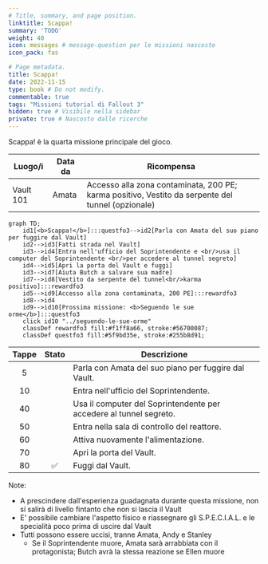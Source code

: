 ```yaml
---
# Title, summary, and page position.
linktitle: Scappa!
summary: 'TODO'
weight: 40
icon: messages # message-question per le missioni nascoste
icon_pack: fas

# Page metadata.
title: Scappa!
date: 2022-11-15
type: book # Do not modify.
commentable: true
tags: "Missioni tutorial di Fallout 3"
hidden: true # Visibile nella sidebar
private: true # Nascosto dalle ricerche
---
```


Scappa! è la quarta missione principale del gioco.

| Luogo/i | Data da | Ricompensa | 
| ------- | ------- | ---------- | 
| Vault 101       |  Amata       | Accesso alla zona contaminata, 200 PE; karma positivo, Vestito da serpente del tunnel (opzionale)            | 

```mermaid
graph TD;
    id1[<b>Scappa!</b>]:::questfo3-->id2[Parla con Amata del suo piano per fuggire dal Vault]
    id2-->id3[Fatti strada nel Vault]
    id3-->id4[Entra nell'ufficio del Soprintendente e <br/>usa il computer del Soprintendente <br/>per accedere al tunnel segreto]
    id4-->id5[Apri la porta del Vault e fuggi]
    id3-->id7[Aiuta Butch a salvare sua madre]  
    id7-->id8[Vestito da serpente del tunnel<br/>karma positivo]:::rewardfo3
    id5-->id9[Accesso alla zona contaminata, 200 PE]:::rewardfo3
    id8-->id4
    id9-->id10[Prossima missione: <b>Seguendo le sue orme</b>]:::questfo3
    click id10 "../seguendo-le-sue-orme"
    classDef rewardfo3 fill:#f1ff8a66, stroke:#56700087;
    classDef questfo3 fill:#5f9bd35e, stroke:#255b8d91;
```

| Tappe |       Stato        | Descrizione                                                        |
| :---: | :----------------: | ------------------------------------------------------------------ |
|   5   |                    | Parla con Amata del suo piano per fuggire dal Vault.               |
|  10   |                    | Entra nell'ufficio del Soprintendente.                             |
|  40   |                    | Usa il computer del Soprintendente per accedere al tunnel segreto. |
|  50   |                    | Entra nella sala di controllo del reattore.                        |
|  60   |                    | Attiva nuovamente l'alimentazione.                                 |
|  70   |                    | Apri la porta del Vault.                                           |
|  80   | :white_check_mark: | Fuggi dal Vault.                                                   |



Note:
- A prescindere dall'esperienza guadagnata durante questa missione, non si salirà di livello fintanto che non si lascia il Vault
- E' possibile cambiare l'aspetto fisico e riassegnare gli S.P.E.C.I.A.L. e le specialità poco prima di uscire dal Vault
- Tutti possono essere uccisi, tranne Amata, Andy e Stanley
  - Se il Soprintendente muore, Amata sarà arrabbiata con il protagonista; Butch avrà la stessa reazione se Ellen muore